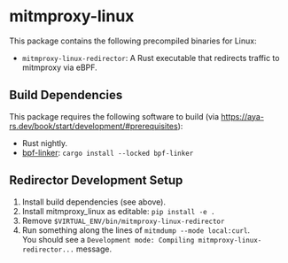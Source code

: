 # mitmproxy-linux

This package contains the following precompiled binaries for Linux:
 
 - `mitmproxy-linux-redirector`: A Rust executable that redirects traffic to mitmproxy via eBPF.


## Build Dependencies

This package requires the following software to build (via https://aya-rs.dev/book/start/development/#prerequisites):

 - Rust nightly.
 - [bpf-linker]: `cargo install --locked bpf-linker`

## Redirector Development Setup

1. Install build dependencies (see above).
2. Install mitmproxy_linux as editable: `pip install -e .`
3. Remove `$VIRTUAL_ENV/bin/mitmproxy-linux-redirector`
4. Run something along the lines of `mitmdump --mode local:curl`.  
   You should see a `Development mode: Compiling mitmproxy-linux-redirector...` message.


[bpf-linker]: https://github.com/aya-rs/bpf-linker
